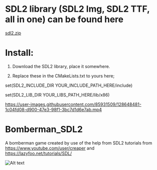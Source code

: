 # SDL2 library (SDL2 Img, SDL2 TTF, all in one) can be found here
[sdl2.zip](https://github.com/boiledsauce/Bomberman_SDL2/files/6954875/sdl2.zip)

# Install:
1. Download the SDL2 library, place it somewhere.

2. Replace these in the CMakeLists.txt to yours here;
 
 set(SDL2_INCLUDE_DIR YOUR_INCLUDE_PATH_HERE/include)
 
 set(SDL2_LIB_DIR YOUR_LIBS_PATH_HERE/lib/x86)
  
https://user-images.githubusercontent.com/85931509/128648481-1c04fd08-d900-47e3-98f1-3bc7d1d6e7ab.mp4

# Bomberman_SDL2
A bomberman game created by use of the help from SDL2 tutorials from 
https://www.youtube.com/user/creaper
and
https://lazyfoo.net/tutorials/SDL/

![Alt text](https://i.gyazo.com/a51902f6d46fa68a04815df9fa0dd1c3.png?raw=true "Title")
